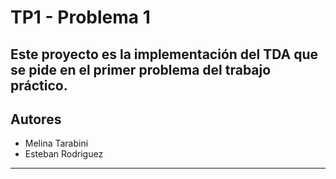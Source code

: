 # TP1 - Problema 1

Este proyecto es la implementación del TDA que se pide en el primer problema del trabajo práctico.
---
## Autores

- Melina Tarabini
- Esteban Rodriguez

---
